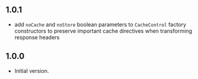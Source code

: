 ## 1.0.1

- add `noCache` and `noStore` boolean parameters to `CacheControl` factory constructors to preserve important cache directives when transforming response headers

## 1.0.0

- Initial version.
